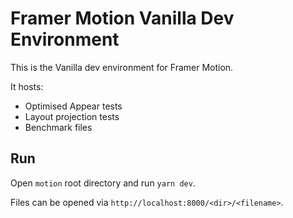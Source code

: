 # Framer Motion Vanilla Dev Environment

This is the Vanilla dev environment for Framer Motion.

It hosts:

-   Optimised Appear tests
-   Layout projection tests
-   Benchmark files

## Run

Open `motion` root directory and run `yarn dev`.

Files can be opened via `http://localhost:8000/<dir>/<filename>`.
